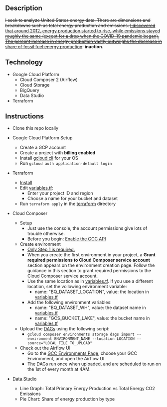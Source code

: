 ## Description
~~I seek to analyze United States energy data. There are dimensions and breakdowns such as total energy production and emissions. [I discovered that around 2012, energy production started to rise, while emissions stayed roughly the same (except for a drop when the COVID-19 pandemic began). The percent increase in energy production vastly outweighs the decrease in share of fossil fuel energy production](data-viz.pdf).~~
**inaction.**

## Technology
- Google Cloud Platform
	- Cloud Composer 2 (Airflow)
	- Cloud Storage
	- BigQuery
	- Data Studio
- Terraform

## Instructions
- Clone this repo locally
- Google Cloud Platform Setup
    - Create a GCP account
    - Create a project with **billing enabled**
    - Install [gcloud cli](https://cloud.google.com/sdk/docs/install) for your OS
    - Run `gcloud auth application-default login`

- Terraform
	- [Install](https://www.terraform.io/downloads)
	- Edit [variables.tf](terraform/variables.tf):
		- Enter your project ID and region
		- Choose a name for your bucket and dataset
	- Run `terraform apply` in the [terraform](terraform) directory
    
- Cloud Composer
    - Setup
	    - Just use the console, the account permissions give lots of trouble otherwise.
	    - Before you begin: [Enable the GCC API](https://console.cloud.google.com/flows/enableapi?apiid=composer.googleapis.com)
	- Create environment
	    - [Only Step 1 is required.](https://cloud.google.com/composer/docs/composer-2/create-environments#step_basic_setup)
	    - When you create the first environment in your project, a **Grant required permissions to Cloud Composer service account** section appears on the environment creation page. Follow the guidance in this section to grant required permissions to the Cloud Composer service account.    
	    - Use the same location as in [variables.tf](terraform/variables.tf). If you use a different location, set the vollowing environment variable:
	        - name: "BQ_DATASET_LOCATION", value: the location in [variables.tf](terraform/variables.tf)
	    - Add the following environment variables:
	        - name: "BQ_DATASET_WH", value: the dataset name in [variables.tf](terraform/variables.tf)
	        - name: "GCS_BUCKET_LAKE", value: the bucket name in [variables.tf](terraform/variables.tf)
    - Upload the [DAGs](dags) using the following script:
        - `gcloud composer environments storage dags import --environment ENVIRONMENT_NAME --location LOCATION --source="LOCAL_FILE_TO_UPLOAD"`
    - Check out the Airflow UI
        - Go to the [GCC Environments Page](https://console.cloud.google.com/composer/), choose your GCC Environment, and open the Airflow UI.
        - The DAGs run once when uploaded, and are scheduled to run on the 1st of every month at 4AM.

- [Data Studio](https://datastudio.google.com/)
	- Line Graph: Total Primary Energy Production vs Total Energy CO2 Emissions
	- Pie Chart: Share of energy production by type
